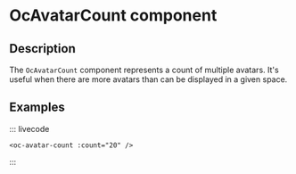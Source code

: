 # OcAvatarCount component

## Description

The `OcAvatarCount` component represents a count of multiple avatars. It's useful when there are more avatars than can be displayed in a given space.

## Examples

::: livecode
```vue
<oc-avatar-count :count="20" />
```
:::
